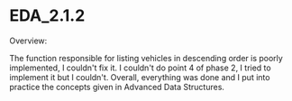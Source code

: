 # EDA_2.1.2

Overview:

The function responsible for listing vehicles in descending order is poorly implemented, I couldn't fix it.
I couldn't do point 4 of phase 2, I tried to implement it but I couldn't.
Overall, everything was done and I put into practice the concepts given in Advanced Data Structures.

